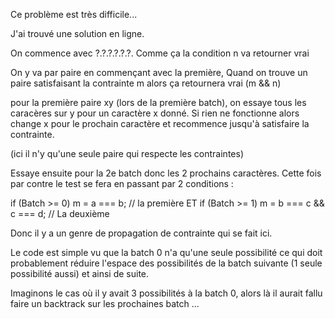 Ce problème est très difficile...

J'ai trouvé une solution en ligne.

On commence avec ?.?.?.?.?.?.
Comme ça la condition n va retourner vrai

On y va par paire en commençant avec la première,
Quand on trouve un paire satisfaisant la contrainte m alors ça retournera vrai (m && n)

pour la première paire xy (lors de la première batch), on essaye tous les caracères sur y pour un caractère x donné. Si rien ne fonctionne alors change x pour le prochain caractère et recommence jusqu'à satisfaire la contrainte. 

(ici il n'y qu'une seule paire qui respecte les contraintes)

Essaye ensuite pour la 2e batch donc les 2 prochains caractères. Cette fois par contre le test se fera en passant par 2 conditions :

if (Batch >= 0) m = a === b; // la première
ET
if (Batch >= 1) m = b === c && c === d; // La deuxième

Donc il y a un genre de propagation de contrainte qui se fait ici. 

Le code est simple vu que la batch 0 n'a qu'une seule possibilité ce qui doit probablement réduire l'espace des possibilités de la batch suivante (1 seule possibilité aussi) et ainsi de suite. 

Imaginons le cas où il y avait 3 possibilités à la batch 0, alors là il aurait fallu faire un backtrack sur les prochaines batch ...